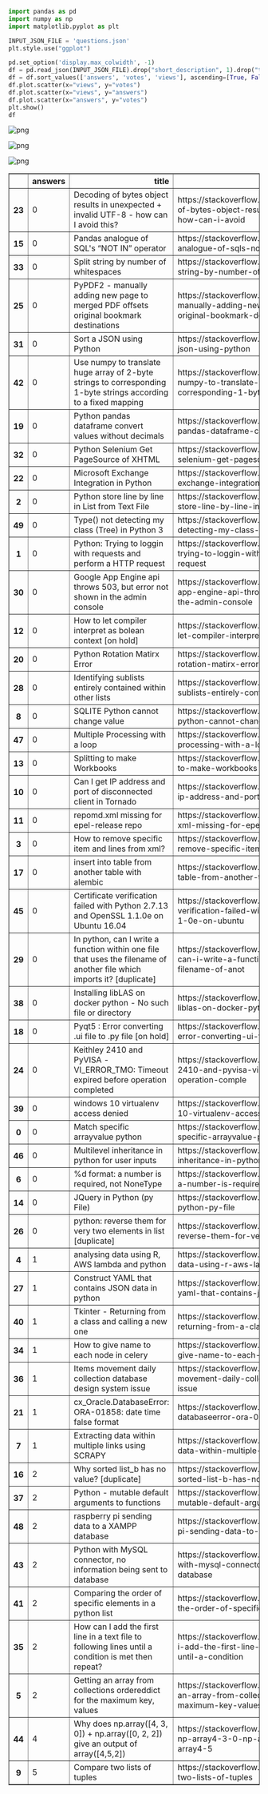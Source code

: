 

```python
import pandas as pd
import numpy as np
import matplotlib.pyplot as plt

INPUT_JSON_FILE = 'questions.json'
plt.style.use("ggplot")

pd.set_option('display.max_colwidth', -1)
df = pd.read_json(INPUT_JSON_FILE).drop("short_description", 1).drop("tag", 1)
df = df.sort_values(['answers', 'votes', 'views'], ascending=[True, False, False])
df.plot.scatter(x="views", y="votes")
df.plot.scatter(x="views", y="answers")
df.plot.scatter(x="answers", y="votes")
plt.show()
df
```


![png](web_data_analysis_files/web_data_analysis_0_0.png)



![png](web_data_analysis_files/web_data_analysis_0_1.png)



![png](web_data_analysis_files/web_data_analysis_0_2.png)





<div>
<table border="1" class="dataframe">
  <thead>
    <tr style="text-align: right;">
      <th></th>
      <th>answers</th>
      <th>title</th>
      <th>url</th>
      <th>views</th>
      <th>votes</th>
    </tr>
  </thead>
  <tbody>
    <tr>
      <th>23</th>
      <td>0</td>
      <td>Decoding of bytes object results in unexpected + invalid UTF-8 - how can I avoid this?</td>
      <td>https://stackoverflow.com/questions/43256079/decoding-of-bytes-object-results-in-unexpected-invalid-utf-8-how-can-i-avoid</td>
      <td>49</td>
      <td>3</td>
    </tr>
    <tr>
      <th>15</th>
      <td>0</td>
      <td>Pandas analogue of SQL's “NOT IN” operator</td>
      <td>https://stackoverflow.com/questions/43256402/pandas-analogue-of-sqls-not-in-operator</td>
      <td>31</td>
      <td>3</td>
    </tr>
    <tr>
      <th>33</th>
      <td>0</td>
      <td>Split string by number of whitespaces</td>
      <td>https://stackoverflow.com/questions/43255850/split-string-by-number-of-whitespaces</td>
      <td>42</td>
      <td>2</td>
    </tr>
    <tr>
      <th>25</th>
      <td>0</td>
      <td>PyPDF2 - manually adding new page to merged PDF offsets original bookmark destinations</td>
      <td>https://stackoverflow.com/questions/43256025/pypdf2-manually-adding-new-page-to-merged-pdf-offsets-original-bookmark-destin</td>
      <td>20</td>
      <td>2</td>
    </tr>
    <tr>
      <th>31</th>
      <td>0</td>
      <td>Sort a JSON using Python</td>
      <td>https://stackoverflow.com/questions/43255909/sort-a-json-using-python</td>
      <td>55</td>
      <td>1</td>
    </tr>
    <tr>
      <th>42</th>
      <td>0</td>
      <td>Use numpy to translate huge array of 2-byte strings to corresponding 1-byte strings according to a fixed mapping</td>
      <td>https://stackoverflow.com/questions/43255679/use-numpy-to-translate-huge-array-of-2-byte-strings-to-corresponding-1-byte-stri</td>
      <td>41</td>
      <td>1</td>
    </tr>
    <tr>
      <th>19</th>
      <td>0</td>
      <td>Python pandas dataframe convert values without decimals</td>
      <td>https://stackoverflow.com/questions/43256211/python-pandas-dataframe-convert-values-without-decimals</td>
      <td>20</td>
      <td>1</td>
    </tr>
    <tr>
      <th>32</th>
      <td>0</td>
      <td>Python Selenium Get PageSource of XHTML</td>
      <td>https://stackoverflow.com/questions/43255904/python-selenium-get-pagesource-of-xhtml</td>
      <td>14</td>
      <td>1</td>
    </tr>
    <tr>
      <th>22</th>
      <td>0</td>
      <td>Microsoft Exchange Integration in Python</td>
      <td>https://stackoverflow.com/questions/43256137/microsoft-exchange-integration-in-python</td>
      <td>13</td>
      <td>1</td>
    </tr>
    <tr>
      <th>2</th>
      <td>0</td>
      <td>Python store line by line in List from Text File</td>
      <td>https://stackoverflow.com/questions/43256926/python-store-line-by-line-in-list-from-text-file</td>
      <td>31</td>
      <td>0</td>
    </tr>
    <tr>
      <th>49</th>
      <td>0</td>
      <td>Type() not detecting my class (Tree) in Python 3</td>
      <td>https://stackoverflow.com/questions/43255495/type-not-detecting-my-class-tree-in-python-3</td>
      <td>31</td>
      <td>0</td>
    </tr>
    <tr>
      <th>1</th>
      <td>0</td>
      <td>Python: Trying to loggin with requests and perform a HTTP request</td>
      <td>https://stackoverflow.com/questions/43256970/python-trying-to-loggin-with-requests-and-perform-a-http-request</td>
      <td>30</td>
      <td>0</td>
    </tr>
    <tr>
      <th>30</th>
      <td>0</td>
      <td>Google App Engine api throws 503, but error not shown in the admin console</td>
      <td>https://stackoverflow.com/questions/43255910/google-app-engine-api-throws-503-but-error-not-shown-in-the-admin-console</td>
      <td>29</td>
      <td>0</td>
    </tr>
    <tr>
      <th>12</th>
      <td>0</td>
      <td>How to let compiler interpret as bolean context [on hold]</td>
      <td>https://stackoverflow.com/questions/43256479/how-to-let-compiler-interpret-as-bolean-context</td>
      <td>27</td>
      <td>0</td>
    </tr>
    <tr>
      <th>20</th>
      <td>0</td>
      <td>Python Rotation Matirx Error</td>
      <td>https://stackoverflow.com/questions/43256193/python-rotation-matirx-error</td>
      <td>26</td>
      <td>0</td>
    </tr>
    <tr>
      <th>28</th>
      <td>0</td>
      <td>Identifying sublists entirely contained within other lists</td>
      <td>https://stackoverflow.com/questions/43255995/identifying-sublists-entirely-contained-within-other-lists</td>
      <td>22</td>
      <td>0</td>
    </tr>
    <tr>
      <th>8</th>
      <td>0</td>
      <td>SQLITE Python cannot change value</td>
      <td>https://stackoverflow.com/questions/43256747/sqlite-python-cannot-change-value</td>
      <td>20</td>
      <td>0</td>
    </tr>
    <tr>
      <th>47</th>
      <td>0</td>
      <td>Multiple Processing with a loop</td>
      <td>https://stackoverflow.com/questions/43255525/multiple-processing-with-a-loop</td>
      <td>20</td>
      <td>0</td>
    </tr>
    <tr>
      <th>13</th>
      <td>0</td>
      <td>Splitting to make Workbooks</td>
      <td>https://stackoverflow.com/questions/43256475/splitting-to-make-workbooks</td>
      <td>18</td>
      <td>0</td>
    </tr>
    <tr>
      <th>10</th>
      <td>0</td>
      <td>Can I get IP address and port of disconnected client in Tornado</td>
      <td>https://stackoverflow.com/questions/43256641/can-i-get-ip-address-and-port-of-disconnected-client-in-tornado</td>
      <td>16</td>
      <td>0</td>
    </tr>
    <tr>
      <th>11</th>
      <td>0</td>
      <td>repomd.xml missing for epel-release repo</td>
      <td>https://stackoverflow.com/questions/43256563/repomd-xml-missing-for-epel-release-repo</td>
      <td>16</td>
      <td>0</td>
    </tr>
    <tr>
      <th>3</th>
      <td>0</td>
      <td>How to remove specific item and lines from xml?</td>
      <td>https://stackoverflow.com/questions/43256911/how-to-remove-specific-item-and-lines-from-xml</td>
      <td>15</td>
      <td>0</td>
    </tr>
    <tr>
      <th>17</th>
      <td>0</td>
      <td>insert into table from another table with alembic</td>
      <td>https://stackoverflow.com/questions/43256390/insert-into-table-from-another-table-with-alembic</td>
      <td>15</td>
      <td>0</td>
    </tr>
    <tr>
      <th>45</th>
      <td>0</td>
      <td>Certificate verification failed with Python 2.7.13 and OpenSSL 1.1.0e on Ubuntu 16.04</td>
      <td>https://stackoverflow.com/questions/43255589/certificate-verification-failed-with-python-2-7-13-and-openssl-1-1-0e-on-ubuntu</td>
      <td>15</td>
      <td>0</td>
    </tr>
    <tr>
      <th>29</th>
      <td>0</td>
      <td>In python, can I write a function within one file that uses the filename of another file which imports it? [duplicate]</td>
      <td>https://stackoverflow.com/questions/43255967/in-python-can-i-write-a-function-within-one-file-that-uses-the-filename-of-anot</td>
      <td>14</td>
      <td>0</td>
    </tr>
    <tr>
      <th>38</th>
      <td>0</td>
      <td>Installing libLAS on docker python - No such file or directory</td>
      <td>https://stackoverflow.com/questions/43255751/installing-liblas-on-docker-python-no-such-file-or-directory</td>
      <td>12</td>
      <td>0</td>
    </tr>
    <tr>
      <th>18</th>
      <td>0</td>
      <td>Pyqt5 : Error converting .ui file to .py file [on hold]</td>
      <td>https://stackoverflow.com/questions/43256380/pyqt5-error-converting-ui-file-to-py-file</td>
      <td>7</td>
      <td>0</td>
    </tr>
    <tr>
      <th>24</th>
      <td>0</td>
      <td>Keithley 2410 and PyVISA - VI_ERROR_TMO: Timeout expired before operation completed</td>
      <td>https://stackoverflow.com/questions/43256071/keithley-2410-and-pyvisa-vi-error-tmo-timeout-expired-before-operation-comple</td>
      <td>7</td>
      <td>0</td>
    </tr>
    <tr>
      <th>39</th>
      <td>0</td>
      <td>windows 10 virtualenv access denied</td>
      <td>https://stackoverflow.com/questions/43255735/windows-10-virtualenv-access-denied</td>
      <td>7</td>
      <td>0</td>
    </tr>
    <tr>
      <th>0</th>
      <td>0</td>
      <td>Match specific arrayvalue python</td>
      <td>https://stackoverflow.com/questions/43257047/match-specific-arrayvalue-python</td>
      <td>24</td>
      <td>-1</td>
    </tr>
    <tr>
      <th>46</th>
      <td>0</td>
      <td>Multilevel inheritance in python for user inputs</td>
      <td>https://stackoverflow.com/questions/43255536/multilevel-inheritance-in-python-for-user-inputs</td>
      <td>16</td>
      <td>-1</td>
    </tr>
    <tr>
      <th>6</th>
      <td>0</td>
      <td>%d format: a number is required, not NoneType</td>
      <td>https://stackoverflow.com/questions/43256779/d-format-a-number-is-required-not-nonetype</td>
      <td>33</td>
      <td>-2</td>
    </tr>
    <tr>
      <th>14</th>
      <td>0</td>
      <td>JQuery in Python (py File)</td>
      <td>https://stackoverflow.com/questions/43256456/jquery-in-python-py-file</td>
      <td>9</td>
      <td>-3</td>
    </tr>
    <tr>
      <th>26</th>
      <td>0</td>
      <td>python: reverse them for very two elements in list [duplicate]</td>
      <td>https://stackoverflow.com/questions/43256015/python-reverse-them-for-very-two-elements-in-list</td>
      <td>23</td>
      <td>-5</td>
    </tr>
    <tr>
      <th>4</th>
      <td>1</td>
      <td>analysing data using R, AWS lambda and python</td>
      <td>https://stackoverflow.com/questions/43256863/analysing-data-using-r-aws-lambda-and-python</td>
      <td>30</td>
      <td>1</td>
    </tr>
    <tr>
      <th>27</th>
      <td>1</td>
      <td>Construct YAML that contains JSON data in python</td>
      <td>https://stackoverflow.com/questions/43256007/construct-yaml-that-contains-json-data-in-python</td>
      <td>25</td>
      <td>0</td>
    </tr>
    <tr>
      <th>40</th>
      <td>1</td>
      <td>Tkinter - Returning from a class and calling a new one</td>
      <td>https://stackoverflow.com/questions/43255710/tkinter-returning-from-a-class-and-calling-a-new-one</td>
      <td>24</td>
      <td>0</td>
    </tr>
    <tr>
      <th>34</th>
      <td>1</td>
      <td>How to give name to each node in celery</td>
      <td>https://stackoverflow.com/questions/43255831/how-to-give-name-to-each-node-in-celery</td>
      <td>11</td>
      <td>0</td>
    </tr>
    <tr>
      <th>36</th>
      <td>1</td>
      <td>Items movement daily collection database design system issue</td>
      <td>https://stackoverflow.com/questions/43255792/items-movement-daily-collection-database-design-system-issue</td>
      <td>10</td>
      <td>0</td>
    </tr>
    <tr>
      <th>21</th>
      <td>1</td>
      <td>cx_Oracle.DatabaseError: ORA-01858: date time false format</td>
      <td>https://stackoverflow.com/questions/43256153/cx-oracle-databaseerror-ora-01858-date-time-false-format</td>
      <td>6</td>
      <td>0</td>
    </tr>
    <tr>
      <th>7</th>
      <td>1</td>
      <td>Extracting data within multiple links using SCRAPY</td>
      <td>https://stackoverflow.com/questions/43256758/extracting-data-within-multiple-links-using-scrapy</td>
      <td>30</td>
      <td>-1</td>
    </tr>
    <tr>
      <th>16</th>
      <td>2</td>
      <td>Why sorted list_b has no value? [duplicate]</td>
      <td>https://stackoverflow.com/questions/43256396/why-sorted-list-b-has-no-value</td>
      <td>35</td>
      <td>0</td>
    </tr>
    <tr>
      <th>37</th>
      <td>2</td>
      <td>Python - mutable default arguments to functions</td>
      <td>https://stackoverflow.com/questions/43255782/python-mutable-default-arguments-to-functions</td>
      <td>14</td>
      <td>0</td>
    </tr>
    <tr>
      <th>48</th>
      <td>2</td>
      <td>raspberry pi sending data to a XAMPP database</td>
      <td>https://stackoverflow.com/questions/43255524/raspberry-pi-sending-data-to-a-xampp-database</td>
      <td>13</td>
      <td>0</td>
    </tr>
    <tr>
      <th>43</th>
      <td>2</td>
      <td>Python with MySQL connector, no information being sent to database</td>
      <td>https://stackoverflow.com/questions/43255643/python-with-mysql-connector-no-information-being-sent-to-database</td>
      <td>9</td>
      <td>0</td>
    </tr>
    <tr>
      <th>41</th>
      <td>2</td>
      <td>Comparing the order of specific elements in a python list</td>
      <td>https://stackoverflow.com/questions/43255697/comparing-the-order-of-specific-elements-in-a-python-list</td>
      <td>83</td>
      <td>-1</td>
    </tr>
    <tr>
      <th>35</th>
      <td>2</td>
      <td>How can I add the first line in a text file to following lines until a condition is met then repeat?</td>
      <td>https://stackoverflow.com/questions/43255808/how-can-i-add-the-first-line-in-a-text-file-to-following-lines-until-a-condition</td>
      <td>26</td>
      <td>-1</td>
    </tr>
    <tr>
      <th>5</th>
      <td>2</td>
      <td>Getting an array from collections ordereddict for the maximum key, values</td>
      <td>https://stackoverflow.com/questions/43256822/getting-an-array-from-collections-ordereddict-for-the-maximum-key-values</td>
      <td>22</td>
      <td>-1</td>
    </tr>
    <tr>
      <th>44</th>
      <td>4</td>
      <td>Why does np.array([4, 3, 0]) + np.array([0, 2, 2]) give an output of array([4,5,2])</td>
      <td>https://stackoverflow.com/questions/43255628/why-does-np-array4-3-0-np-array0-2-2-give-an-output-of-array4-5</td>
      <td>44</td>
      <td>-5</td>
    </tr>
    <tr>
      <th>9</th>
      <td>5</td>
      <td>Compare two lists of tuples</td>
      <td>https://stackoverflow.com/questions/43256677/compare-two-lists-of-tuples</td>
      <td>56</td>
      <td>2</td>
    </tr>
  </tbody>
</table>
</div>




```python

```
